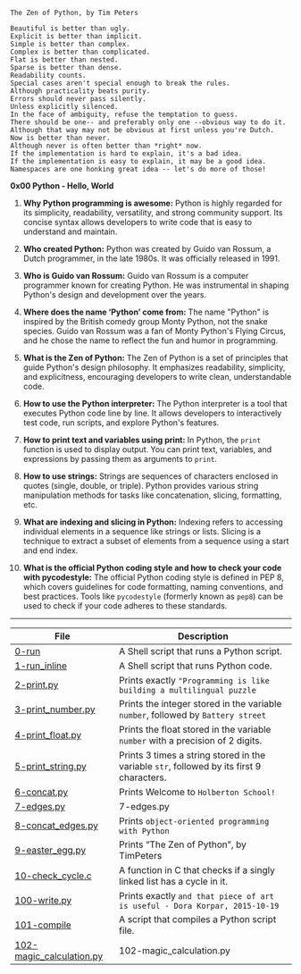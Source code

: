 ```
The Zen of Python, by Tim Peters

Beautiful is better than ugly.
Explicit is better than implicit.
Simple is better than complex.
Complex is better than complicated.
Flat is better than nested.
Sparse is better than dense.
Readability counts.
Special cases aren't special enough to break the rules.
Although practicality beats purity.
Errors should never pass silently.
Unless explicitly silenced.
In the face of ambiguity, refuse the temptation to guess.
There should be one-- and preferably only one --obvious way to do it.
Although that way may not be obvious at first unless you're Dutch.
Now is better than never.
Although never is often better than *right* now.
If the implementation is hard to explain, it's a bad idea.
If the implementation is easy to explain, it may be a good idea.
Namespaces are one honking great idea -- let's do more of those!
```
**0x00 Python - Hello, World**

1. **Why Python programming is awesome:**
   Python is highly regarded for its simplicity, readability, versatility, and strong community support. Its concise syntax allows developers to write code that is easy to understand and maintain.

2. **Who created Python:**
   Python was created by Guido van Rossum, a Dutch programmer, in the late 1980s. It was officially released in 1991.

3. **Who is Guido van Rossum:**
   Guido van Rossum is a computer programmer known for creating Python. He was instrumental in shaping Python's design and development over the years.

4. **Where does the name ‘Python’ come from:**
   The name "Python" is inspired by the British comedy group Monty Python, not the snake species. Guido van Rossum was a fan of Monty Python's Flying Circus, and he chose the name to reflect the fun and humor in programming.

5. **What is the Zen of Python:**
   The Zen of Python is a set of principles that guide Python's design philosophy. It emphasizes readability, simplicity, and explicitness, encouraging developers to write clean, understandable code.

6. **How to use the Python interpreter:**
   The Python interpreter is a tool that executes Python code line by line. It allows developers to interactively test code, run scripts, and explore Python's features.

7. **How to print text and variables using print:**
   In Python, the `print` function is used to display output. You can print text, variables, and expressions by passing them as arguments to `print`.

8. **How to use strings:**
   Strings are sequences of characters enclosed in quotes (single, double, or triple). Python provides various string manipulation methods for tasks like concatenation, slicing, formatting, etc.

9. **What are indexing and slicing in Python:**
   Indexing refers to accessing individual elements in a sequence like strings or lists. Slicing is a technique to extract a subset of elements from a sequence using a start and end index.

10. **What is the official Python coding style and how to check your code with pycodestyle:**
    The official Python coding style is defined in PEP 8, which covers guidelines for code formatting, naming conventions, and best practices. Tools like `pycodestyle` (formerly known as `pep8`) can be used to check if your code adheres to these standards.

---
| File      | Description |
| ----------- | ----------- |
| [0-run](https://github.com/Matsadura/alx-higher_level_programming/blob/master/0x00-python-hello_world/0-run) | A Shell script that runs a Python script. |
| [1-run_inline](https://github.com/Matsadura/alx-higher_level_programming/blob/master/0x00-python-hello_world/1-run_inline) | A Shell script that runs Python code. |
| [2-print.py](https://github.com/Matsadura/alx-higher_level_programming/blob/master/0x00-python-hello_world/2-print.py) | Prints exactly ``"Programming is like building a multilingual puzzle`` |
| [3-print_number.py](https://github.com/Matsadura/alx-higher_level_programming/blob/master/0x00-python-hello_world/3-print_number.py) | Prints the integer stored in the variable ``number``, followed by ``Battery street`` |
| [4-print_float.py](https://github.com/Matsadura/alx-higher_level_programming/blob/master/0x00-python-hello_world/4-print_float.py) | Prints the float stored in the variable ``number`` with a precision of 2 digits. |
| [5-print_string.py](https://github.com/Matsadura/alx-higher_level_programming/blob/master/0x00-python-hello_world/5-print_string.py) | Prints 3 times a string stored in the variable ``str``, followed by its first 9 characters. |
| [6-concat.py](https://github.com/Matsadura/alx-higher_level_programming/blob/master/0x00-python-hello_world/6-concat.py) | Prints Welcome to ``Holberton School!`` |
| [7-edges.py](https://github.com/Matsadura/alx-higher_level_programming/blob/master/0x00-python-hello_world/7-edges.py) | 7-edges.py |
| [8-concat_edges.py](https://github.com/Matsadura/alx-higher_level_programming/blob/master/0x00-python-hello_world/8-concat_edges.py) |  Prints ``object-oriented programming with Python`` |
| [9-easter_egg.py](https://github.com/Matsadura/alx-higher_level_programming/blob/master/0x00-python-hello_world/9-easter_egg.py) | Prints “The Zen of Python”, by TimPeters |
| [10-check_cycle.c](https://github.com/Matsadura/alx-higher_level_programming/blob/master/0x00-python-hello_world/10-check_cycle.c) | A function in C that checks if a singly linked list has a cycle in it. |
| [100-write.py](https://github.com/Matsadura/alx-higher_level_programming/blob/master/0x00-python-hello_world/100-write.py) | Prints exactly ``and that piece of art is useful - Dora Korpar, 2015-10-19`` |
| [101-compile](https://github.com/Matsadura/alx-higher_level_programming/blob/master/0x00-python-hello_world/101-compile) | A script that compiles a Python script file. |
| [102-magic_calculation.py](https://github.com/Matsadura/alx-higher_level_programming/blob/master/0x00-python-hello_world/102-magic_calculation.py) | 102-magic_calculation.py |
